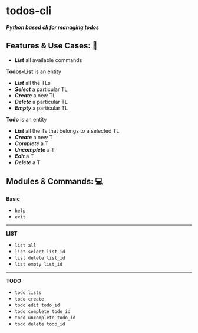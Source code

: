 # todos-cli

**_Python based cli for managing todos_**

## Features & Use Cases: 🚀

- **_List_** all available commands

**Todos-List** is an entity

- **_List_** all the TLs
- **_Select_** a particular TL
- **_Create_** a new TL
- **_Delete_** a particular TL
- **_Empty_** a particular TL

**Todo** is an entity

- **_List_** all the Ts that belongs to a selected TL
- **_Create_** a new T
- **_Complete_** a T
- **_Uncomplete_** a T
- **_Edit_** a T
- **_Delete_** a T

## Modules & Commands: 💻

**Basic**

- `help`
- `exit`

---

**LIST**

- `list all`
- `list select list_id`
- `list delete list_id`
- `list empty list_id`

---

**TODO**

- `todo lists`
- `todo create`
- `todo edit todo_id`
- `todo complete todo_id`
- `todo uncomplete todo_id`
- `todo delete todo_id`

